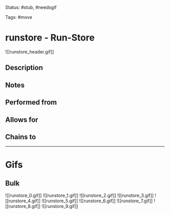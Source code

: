 Status: #stub, #needsgif 

Tags: #move

# runstore - Run-Store
![[runstore_header.gif]]
## Description


## Notes


## Performed from


## Allows for


## Chains to


___
# Gifs
## Bulk
![[runstore_0.gif]]
![[runstore_1.gif]]
![[runstore_2.gif]]
![[runstore_3.gif]]
![[runstore_4.gif]]
![[runstore_5.gif]]
![[runstore_6.gif]]
![[runstore_7.gif]]
![[runstore_8.gif]]
![[runstore_9.gif]]